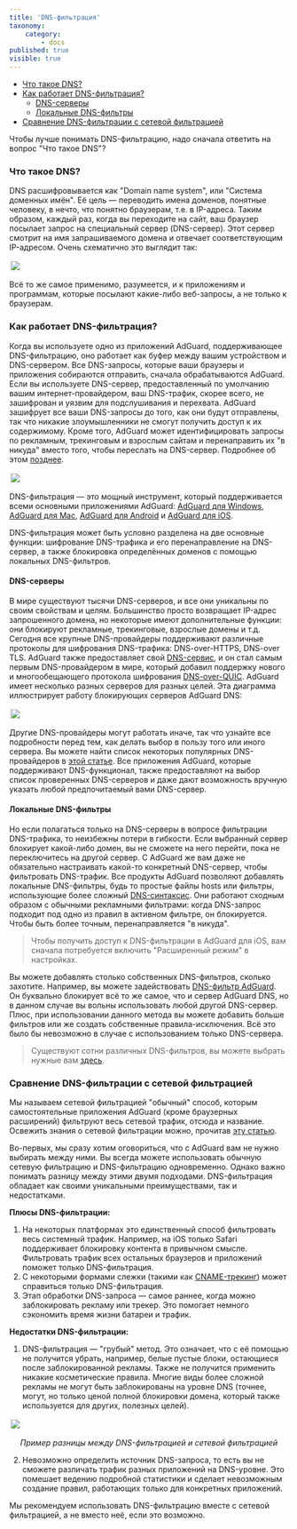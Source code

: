 ```yaml
---
title: 'DNS-фильтрация'
taxonomy:
    category:
        - docs
published: true
visible: true
---
```


* [Что такое DNS?](#what-is-dns)
* [Как работает DNS-фильтрация?](#dns-filtering)
    * [DNS-серверы](#dns-servers)
    * [Локальные DNS-фильтры](#dns-blocklists)
* [Сравнение DNS-фильтрации с сетевой фильтрацией](#compare)

Чтобы лучше понимать DNS-фильтрацию, надо сначала ответить на вопрос "Что такое DNS"?

<a id="what-is-dns"></a>
### Что такое DNS?

DNS расшифровывается как "Domain name system", или "Система доменных имён". Её цель — переводить имена доменов, понятные человеку, в нечто, что понятно браузерам, т.е. в IP-адреса. Таким образом, каждый раз, когда вы переходите на сайт, ваш браузер посылает запрос на специальный сервер (DNS-сервер). Этот сервер смотрит на имя запрашиваемого домена и отвечает соответствующим IP-адресом. Очень схематично это выглядит так:

<img src="https://cdn.adguard.com/public/Adguard/kb/DNS_filtering/how_dns_works_ru.png" style="border: 1px solid #efefef; padding: 2px;" />

Всё то же самое применимо, разумеется, и к приложениям и программам, которые посылают какие-либо веб-запросы, а не только к браузерам.

<a id="dns-filtering"></a>
### Как работает DNS-фильтрация?

Когда вы используете одно из приложений AdGuard, поддерживающее DNS-фильтрацию, оно работает как буфер между вашим устройством и DNS-сервером. Все DNS-запросы, которые ваши браузеры и приложения собираются отправить, сначала обрабатываются AdGuard. Если вы используете DNS-сервер, предоставленный по умолчанию вашим интернет-провайдером, ваш DNS-трафик, скорее всего, не зашифрован и уязвим для подслушивания и перехвата. AdGuard зашифрует все ваши DNS-запросы до того, как они будут отправлены, так что никакие злоумышленники не смогут получить доступ к их содержимому. Кроме того, AdGuard может идентифицировать запросы по рекламным, трекинговым и взрослым сайтам и перенаправить их "в никуда" вместо того, чтобы переслать на DNS-сервер. Подробнее об этом [позднее](#dns-blocklists).

<img src="https://cdn.adguard.com/public/Adguard/kb/DNS_filtering/how_dns_filtering_works_ru.png" style="border: 1px solid #efefef; padding: 2px;" />

DNS-фильтрация — это мощный инструмент, который поддерживается всеми основными приложениями AdGuard: [AdGuard для Windows](https://adguard.com/ru/adguard-windows/overview.html), [AdGuard для Mac](https://adguard.com/ru/adguard-mac/overview.html), [AdGuard для Android](https://adguard.com/ru/adguard-android/overview.html) и [AdGuard для iOS](https://adguard.com/ru/adguard-ios/overview.html).

DNS-фильтрация может быть условно разделена на две основные функции: шифрование DNS-трафика и его перенаправление на DNS-сервер, а также блокировка определённых доменов с помощью локальных DNS-фильтров.

<a id="dns-servers"></a>
#### DNS-серверы

В мире существуют тысячи DNS-серверов, и все они уникальны по своим свойствам и целям. Большинство просто возвращает IP-адрес запрошенного домена, но некоторые имеют дополнительные функции: они блокируют рекламные, трекинговые, взрослые домены и т.д. Сегодня все крупные DNS-провайдеры поддерживают различные протоколы для шифрования DNS-трафика: DNS-over-HTTPS, DNS-over TLS. AdGuard также предоставляет свой [DNS-сервис](https://adguard-dns.com/ru/welcome.html), и он стал самым первым DNS-провайдером в мире, который добавил поддержку нового и многообещающего протокола шифрования [DNS-over-QUIC](https://adguard.com/ru/blog/dns-over-quic.html). AdGuard имеет несколько разных серверов для разных целей. Эта диаграмма иллюстрирует работу блокирующих серверов AdGuard DNS:

<img src="https://cdn.adguard.com/public/Adguard/kb/DNS_filtering/adguard_dns_ru.jpg" style="border: 1px solid #efefef; padding: 2px;" />

Другие DNS-провайдеры могут работать иначе, так что узнайте все подробности перед тем, как делать выбор в пользу того или иного сервера. Вы можете найти список некоторых популярных DNS-провайдеров в [этой статье](https://kb.adguard.com/ru/general/dns-providers). Все приложения AdGuard, которые поддерживают DNS-функционал, также предоставляют на выбор список проверенных DNS-серверов и даже дают возможность вручную указать любой предпочитаемый вами DNS-сервер.

<a id="dns-blocklists"></a>
#### Локальные DNS-фильтры

Но если полагаться только на DNS-серверы в вопросе фильтрации DNS-трафика, то неизбежны потери в гибкости. Если выбранный сервер блокирует какой-либо домен, вы не сможете на него перейти, пока не переключитесь на другой сервер. С AdGuard же вам даже не обязательно настраивать какой-то конкретный DNS-сервер, чтобы фильтровать DNS-трафик. Все продукты AdGuard позволяют добавлять локальные DNS-фильтры, будь то простые файлы hosts или фильтры, использующие более сложный [DNS-синтаксис](https://kb.adguard.com/ru/general/dns-filtering-syntax). Они работают сходным образом с обычными рекламными фильтрами: когда DNS-запрос подходит под одно из правил в активном фильтре, он блокируется. Чтобы быть более точным, перенаправляется "в никуда".

>Чтобы получить доступ к DNS-фильтрации в AdGuard для iOS, вам сначала потребуется включить "Расширенный режим" в настройках.

Вы можете добавлять столько собственных DNS-фильтров, сколько захотите. Например, вы можете задействовать [DNS-фильтр AdGuard](https://github.com/AdguardTeam/AdGuardSDNSFilter). Он буквально блокирует всё то же самое, что и сервер AdGuard DNS, но в данном случае вы вольны использовать любой другой DNS-сервер. Плюс, при использовании данного метода вы можете добавить больше фильтров или же создать собственные правила-исключения. Всё это было бы невозможно в случае с использованием только DNS-сервера.

>Существуют сотни различных DNS-фильтров, вы можете выбрать нужные вам [здесь](https://filterlists.com/).

<a id="compare"></a>
### Сравнение DNS-фильтрации с сетевой фильтрацией

Мы называем сетевой фильтрацией "обычный" способ, которым самостоятельные приложения AdGuard (кроме браузерных расширений) фильтруют весь сетевой трафик, отсюда и название. Освежить знания о сетевой фильтрации можно, прочитав [эту статью](https://kb.adguard.com/ru/general/how-ad-blocking-works).

Во-первых, мы сразу хотим оговориться, что с AdGuard вам не нужно выбирать между ними. Вы всегда можете использовать обычную сетевую фильтрацию и DNS-фильтрацию одновременно. Однако важно понимать разницу между этими двумя подходами. DNS-фильтрация обладает как своими уникальными преимуществами, так и недостатками.

**Плюсы DNS-фильтрации:**

1. На некоторых платформах это единственный способ фильтровать весь системный трафик. Например, на iOS только Safari поддерживает блокировку контента в привычном смысле. Фильтровать трафик всех остальных браузеров и приложений поможет только DNS-фильтрация.
2. С некоторыми формами слежки (такими как [CNAME-трекинг](https://adguard.com/ru/blog/cname-tracking.html)) может справиться только DNS-фильтрация.
3. Этап обработки DNS-запроса — самое раннее, когда можно заблокировать рекламу или трекер. Это помогает немного сэкономить время жизни батареи и трафик.

**Недостатки DNS-фильтрации:**

1. DNS-фильтрация — "грубый" метод. Это означает, что с её помощью не получится убрать, например, белые пустые блоки, остающиеся после заблокированной рекламы. Также не получится применить никакие косметические правила. Многие виды более сложной рекламы не могут быть заблокированы на уровне DNS (точнее, могут, но только ценой полной блокировки домена, который также используется для других, полезных целей). 

<img src="https://cdn.adguard.com/public/Adguard/kb/DNS_filtering/dns_diff.jpg" style="max-width: 550px; border: 1px solid #efefef; padding: 2px;" />
<p align="center"><i>Пример разницы между DNS-фильтрацией и сетевой фильтрацией</i></p>

2. Невозможно определить источник DNS-запроса, то есть вы не сможете различать трафик разных приложений на DNS-уровне. Это помешает ведению подробной статистики и сделает невозможным создание правил, работающих только для конкретных приложений.

Мы рекомендуем использовать DNS-фильтрацию вместе с сетевой фильтрацией, а не вместо неё, если это возможно.
